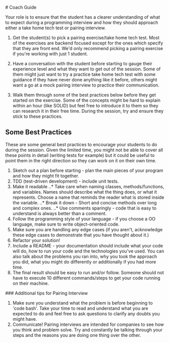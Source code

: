 # Coach Guide

Your role is to ensure that the student has a clearer understanding of what to expect during a programming interview and how they should approach either a take home tech test or pairing interview.

1. Get the student(s) to pick a pairing exercise/take home tech test. Most of the exercises are backend focused except for the ones which specify that they are front end. We'd only recommend picking a pairing exercise if you're working with just 1 student.

2. Have a conversation with the student before starting to gauge their experience level and what they want to get out of the session. Some of them might just want to try a practice take home tech test with some guidance if they have never done anything like it before, others might want a go at a mock pairing interview to practice their communication.

2. Walk them through some of the best practices below before they get started on the exercise. Some of the concepts might be hard to explain within an hour (like SOLID) but feel free to introduce it to them so they can research it in their free time. During the session, try and ensure they stick to these practices.


## Some Best Practices

These are some general best practices to encourage your students to do during the session. Given the limited time, you might not be able to cover all these points in detail (writing tests for example) but it could be useful to point them in the right direction so they can work on it on their own time.

1. Sketch out a plan before starting - plan the main pieces of your program and how they might fit together.
2. TDD (test-driven development) - include unit tests.
3. Make it readable
..* Take care when naming classes, methods/functions, and variables. Names should describe what the thing does, or what it represents. Choose a name that reminds the reader what is stored inside the variable.
..* Break it down - Short and concise methods over long and complex ones.
..* Use comments sparingly - code that is easy to understand is always better than a comment.
4. Follow the programming style of your language - if you choose a OO language, make sure to write object-oriented code.
5. Make sure you are handling any edge cases (if you aren't, acknowledge these edge cases to demonstrate that you have thought about it.)
6. Refactor your solution!
7. Include a README - your documentation should include what your code will do, how to run your code and the technologies you've used. You can also talk about the problems you ran into, why you took the approach you did, what you might do differently or additionally if you had more time.
8. The final result should be easy to run and/or follow. Someone should not have to execute 10 different commands/steps to get your code running on their machine. 

### Additional tips for Pairing Interview

1. Make sure you understand what the problem is before beginning to 'code bash'. Take your time to read and understand what you are expected to do and feel free to ask questions to clarify any doubts you might have.
2. Communicate! Pairing interviews are intended for companies to see how you think and problem solve. Try and constantly be talking through your steps and the reasons you are doing one thing over the other.

